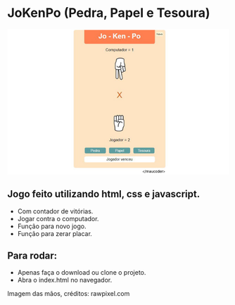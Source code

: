 # JoKenPo (Pedra, Papel e Tesoura)
![](jokenpo-preview.jpg)
## Jogo feito utilizando html, css e javascript.
- Com contador de vitórias.
- Jogar contra o computador.
- Função para novo jogo.
- Função para zerar placar.
## Para rodar:
- Apenas faça o download ou clone o projeto.
- Abra o index.html no navegador.

Imagem das mãos, créditos: rawpixel.com
